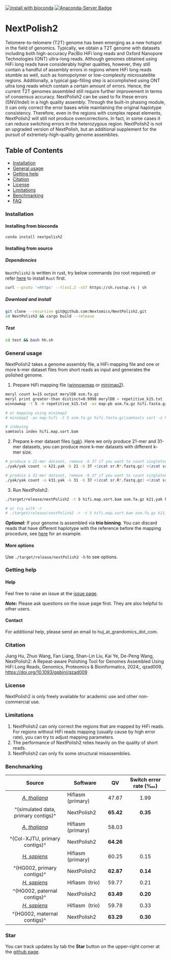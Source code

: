 [![install with bioconda](https://img.shields.io/badge/install%20with-bioconda-brightgreen.svg?style=flat)](http://bioconda.github.io/recipes/nextpolish2/README.html)
[![Anaconda-Server Badge](https://anaconda.org/bioconda/nextpolish2/badges/version.svg)](https://anaconda.org/bioconda/nextpolish2)
# NextPolish2

Telomere-to-telomere (T2T) genome has been emerging as a new hotspot in the field of genomics. Typically, we obtain a T2T genome with datasets including both high-accuracy PacBio HiFi long reads and Oxford Nanopore Technologies (ONT) ultra-long reads. Although genomes obtained using HiFi long reads have considerably higher qualities, however, they still contain a handful of assembly errors in regions where HiFi long reads stumble as well, such as homopolymer or low-complexity microsatellite regions. Additionally, a typical gap-filling step is accomplished using ONT ultra long reads which contain a certain amount of errors. Hence, the current T2T genomes assembled still require further improvement in terms of consensus accuracy. NextPolish2 can be used to fix these errors (SNV/Indel) in a high quality assembly. Through the built-in phasing module, it can only correct the error bases while maintaining the original haplotype consistency. Therefore, even in the regions with complex repeat elements, NextPolish2 will still not produce overcorrections. In fact, in some cases it can reduce switching errors in the heterozygous region. NextPolish2 is not an upgraded version of NextPolish, but an additional supplement for the pursuit of extremely-high-quality genome assemblies.

## Table of Contents

- [Installation](#install)
- [General usage](#usage)
- [Getting help](#help)
- [Citation](#cite)
- [License](#license)
- [Limitations](#limit)
- [Benchmarking](#benchmark)
- [FAQ](./doc/faq.md)

### <a name="install"></a>Installation

#### Installing from bioconda
```sh
conda install nextpolish2
```
#### Installing from source
##### Dependencies

`NextPolish2` is written in rust, try below commands (no root required) or refer [here](https://www.rust-lang.org/tools/install) to install `Rust` first.
```sh
curl --proto '=https' --tlsv1.2 -sSf https://sh.rustup.rs | sh
```

##### Download and install

```sh
git clone --recursive git@github.com:Nextomics/NextPolish2.git
cd NextPolish2 && cargo build --release
```

##### Test

```sh
cd test && bash hh.sh
```

### <a name="usage"></a>General usage

NextPolish2 takes a genome assembly file, a HiFi mapping file and one or more k-mer dataset files from short reads as input and generates the polished genome.

1. Prepare HiFi mapping file ([winnowmap](https://github.com/marbl/Winnowmap) or [minimap2](https://github.com/lh3/minimap2/)).

```sh
meryl count k=15 output merylDB asm.fa.gz
meryl print greater-than distinct=0.9998 merylDB > repetitive_k15.txt
winnowmap -t 5 -W repetitive_k15.txt -ax map-pb asm.fa.gz hifi.fasta.gz|samtools sort -o hifi.map.sort.bam -

# or mapping using minimap2
# minimap2 -ax map-hifi -t 5 asm.fa.gz hifi.fasta.gz|samtools sort -o hifi.map.sort.bam -

# indexing
samtools index hifi.map.sort.bam
```

2. Prepare k-mer dataset files ([yak](https://github.com/lh3/yak)). Here we only produce 21-mer and 31-mer datasets, you can produce more k-mer datasets with different k-mer size.

```sh
# produce a 21-mer dataset, remove -b 37 if you want to count singletons
./yak/yak count -o k21.yak -k 21 -b 37 <(zcat sr.R*.fastq.gz) <(zcat sr.R*.fastq.gz)

# produce a 31-mer dataset, remove -b 37 if you want to count singletons
./yak/yak count -o k31.yak -k 31 -b 37 <(zcat sr.R*.fastq.gz) <(zcat sr.R*.fastq.gz) 
```

3. Run NextPolish2.

```sh
./target/release/nextPolish2 -t 5 hifi.map.sort.bam asm.fa.gz k21.yak k31.yak > asm.np2.fa

# or try with -r
# ./target/release/nextPolish2 -r -t 5 hifi.map.sort.bam asm.fa.gz k21.yak k31.yak > asm.np2.fa
```

***Optional:*** If your genome is assembled via **trio binning**. You can discard reads that have different haplotype with the reference before the mapping procedure, see [here](./doc/benchmark3.md) for an example.

#### More options

Use `./target/release/nextPolish2 -h` to see options.

### <a name="help"></a>Getting help

#### Help

   Feel free to raise an issue at the [issue page](https://github.com/Nextomics/NextPolish2/issues/new).

   ***Note:*** Please ask questions on the issue page first. They are also helpful to other users.
#### Contact
   
   For additional help, please send an email to huj\_at\_grandomics\_dot\_com.

### <a name="cite"></a>Citation

Jiang Hu, Zhuo Wang, Fan Liang, Shan-Lin Liu, Kai Ye, De-Peng Wang, NextPolish2: A Repeat-aware Polishing Tool for Genomes Assembled Using HiFi Long Reads, Genomics, Proteomics & Bioinformatics, 2024;, qzad009, https://doi.org/10.1093/gpbjnl/qzad009

### <a name="license"></a>License

NextPolish2 is only freely available for academic use and other non-commercial use.

### <a name="limit"></a>Limitations

1. NextPolish2 can only correct the regions that are mapped by HiFi reads. For regions without HiFi reads mapping (usually cause by high error rate), you can try to adjust mapping parameters.
2. The performance of NextPolish2 relies heavily on the quality of short reads.
3. NextPolish2 can only fix some structural misassemblies.

### <a name="benchmark"></a>Benchmarking

| Source                                           | Software           | QV      | Switch error rate (‱) |
| :----------------------------------------------: | ------------------ | :-----: | :---------------------: |
| [*A. thaliana*](./doc/benchmark1.md)             | Hifiasm  (primary) | 47.67   | 1.99                    |
|^(simulated data, primary contigs)^               | NextPolish2        |**65.42**| **0.35**                |
| [*A. thaliana*](./doc/benchmark2.md)             | Hifiasm  (primary) | 58.03   |                         |
| ^(Col-XJTU, primary contigs)^                    | NextPolish2        |**64.26**|                         |
| [*H. sapiens*](./doc/benchmark3.md)              | Hifiasm  (primary) | 60.25   | 0.15                    |
| ^(HG002, primary contigs)^                       | NextPolish2        |**62.87**| **0.14**                |
| [*H. sapiens*](./doc/benchmark3.md)              | Hifiasm  (trio)    | 59.77   | 0.21                    |
|^(HG002, paternal contigs)^                       | NextPolish2        |**63.49**| **0.20**                |
| [*H. sapiens*](./doc/benchmark3.md)              | Hifiasm  (trio)    | 59.78   | 0.33                    |
|^(HG002, maternal contigs)^                       | NextPolish2        |**63.29**| **0.30**                |

### Star
You can track updates by tab the **Star** button on the upper-right corner at the [github page](https://github.com/Nextomics/NextPolish2).